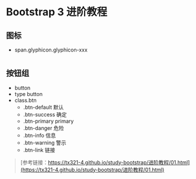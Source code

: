 # Bootstrap 3 进阶教程

## 图标
  * span.glyphicon.glyphicon-xxx

#

## 按钮组
  * button
  * type button
  * class.btn
    * .btn-default 默认
    * .btn-success 确定
    * .btn-primary primary
    * .btn-danger 危险
    * .btn-info   信息
    * .btn-warning   警示
    * .btn-link   链接
    
>[参考链接：https://tx321-4.github.io/study-bootstrap/进阶教程/01.html](https://tx321-4.github.io/study-bootstrap/进阶教程/01.html)
      